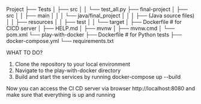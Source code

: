 Project
├── Tests
│   ├── src
│   │   └── test_all.py
├── final-project
│   ├── src
│   │   ├── main
│   │   │   └── java/final_project
│   │   │       ├── (Java source files)
│   │   ├── resources
│   │   ├── test
│   │   └── target
│   ├── Dockerfile  # for CICD server
│   ├── HELP.md
│   ├── mvnw
│   ├── mvnw.cmd
│   └── pom.xml
└── play-with-docker
    ├── Dockerfile  # for Python tests
    ├── docker-compose.yml
    └── requirements.txt



WHAT TO DO?
1. Clone the repository to your local environment
2. Navigate to the play-with-docker directory
3. Build and start the services by running docker-compose up --build


Now you can access the CI CD server via browser http://localhost:8080
and make sure that everything is up and running

